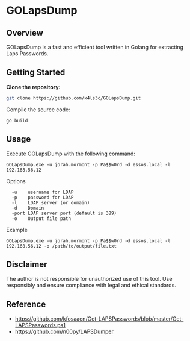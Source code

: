 # GOLapsDump

## Overview

GOLapsDump is a fast and efficient tool written in Golang for extracting Laps Passwords.

## Getting Started

**Clone the repository:**
```bash
git clone https://github.com/k4ls3c/GOLapsDump.git
```
Compile the source code:
```
go build
```
## Usage
Execute GOLapsDump with the following command:
```
GOLapsDump.exe -u jorah.mormont -p Pa$$w0rd -d essos.local -l 192.168.56.12
```
Options
```
  -u    username for LDAP
  -p    password for LDAP
  -l    LDAP server (or domain)
  -d    Domain
  -port LDAP server port (default is 389)
  -o    Output file path
```
Example
```
GOLapsDump.exe -u jorah.mormont -p Pa$$w0rd -d essos.local -l 192.168.56.12 -o /path/to/output/file.txt
```
## Disclaimer

The author is not responsible for unauthorized use of this tool. Use responsibly and ensure compliance with legal and ethical standards.

## Reference
- https://github.com/kfosaaen/Get-LAPSPasswords/blob/master/Get-LAPSPasswords.ps1
- https://github.com/n00py/LAPSDumper
